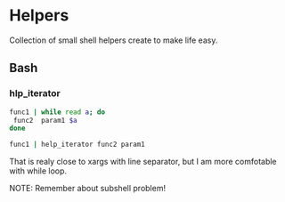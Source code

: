 # Helpers

Collection of small shell helpers create to make life easy.

## Bash

### hlp_iterator

```bash
func1 | while read a; do
 func2  param1 $a
done
```
 
```bash
func1 | help_iterator func2 param1
```

That is realy close to xargs with line separator, but I am more comfotable with while loop. 

NOTE: Remember about subshell problem!
